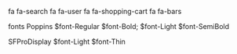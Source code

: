 fa fa-search
fa fa-user
fa fa-shopping-cart
fa fa-bars

fonts
  Poppins
$font-Regular
$font-Bold;
$font-Light
$font-SemiBold

  SFProDisplay
$font-Light
$font-Thin
